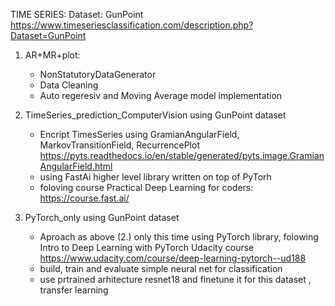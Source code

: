 TIME SERIES: 
Dataset: GunPoint
https://www.timeseriesclassification.com/description.php?Dataset=GunPoint

1. AR+MR+plot:
    * NonStatutoryDataGenerator
    * Data Cleaning
    * Auto regeresiv and Moving Average model implementation
    
2. TimeSeries_prediction_ComputerVision using GunPoint dataset
    * Encript TimesSeries using GramianAngularField, MarkovTransitionField, RecurrencePlot
      https://pyts.readthedocs.io/en/stable/generated/pyts.image.GramianAngularField.html
    * using FastAi higher level library written on top of PyTorh
    * foloving course Practical Deep Learning for coders: https://course.fast.ai/
    
3. PyTorch_only using GunPoint dataset
    * Aproach as above (2.) only this time using PyTorch library, folowing Intro to Deep Learning with PyTorch Udacity course
    https://www.udacity.com/course/deep-learning-pytorch--ud188
    * build, train and evaluate simple neural net for classification  
    * use prtrained arhitecture resnet18 and finetune it for this dataset , transfer learning
